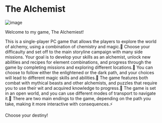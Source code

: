 # The Alchemist
![image](https://user-images.githubusercontent.com/67747529/226747445-aeac105d-b114-4b61-a10c-7ee3bf841c74.png)

Welcome to my game, The Alchemiest!

This is a single-player PC game that allows the players to explore the world of alchemy, using a combination of chemistry and magic.🔮
Choose your difficaulty and set off to the main storyline campaign with many side missions.
Your goal is to develop your skills as an alchemist, unlock new abilities and recipes for element combinations, and progress through the game by completing missions and exploring different locations.🎯
You can choose to follow either the enlightened or the dark path, and your choices will lead to different magic skills and abilities.🔨
The game features both combat with mythical beasts and other alchemists, and puzzles that require you to use their wit and acquired knowledge to progress.🧩
The game is set in an open world, and you can use different modes of transport to navigate it.🧭
There are two main endings to the game, depending on the path you take, making it more interactive with consequences.⚡

Choose your destiny!
